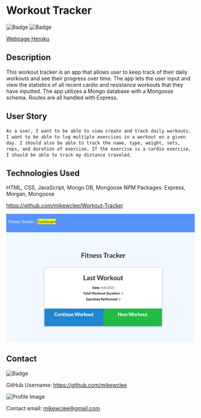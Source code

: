# Workout Tracker

  ![Badge](https://img.shields.io/badge/project-workout_tracker-greenn)
  ![Badge](https://img.shields.io/badge/Installation-MongoDB_Express_Mongoose-blue)

[Webpage Heroku](https://work-outtracker.herokuapp.com/)

## Description
This workout tracker is an app that allows user to keep track of their daily workouts and see their progress over time. The app lets the user input and view the statistics of all recent cardio and resistance workouts that they have inputted. 
The app utilizes a Mongo database with a Mongoose schema. Routes are all handled with Express. 

## User Story
```
As a user, I want to be able to view create and track daily workouts. I want to be able to log multiple exercises in a workout on a given day. I should also be able to track the name, type, weight, sets, reps, and duration of exercise. If the exercise is a cardio exercise, I should be able to track my distance traveled.
```

## Technologies Used
HTML, CSS, JavaScript, Mongo DB, Mongoose
NPM Packages: Express, Morgan, Mongoose

https://github.com/mikewclee/Workout-Tracker

![AppScreenshot](public/assets/workoutTracker.JPG)

## Contact
  
![Badge](https://img.shields.io/badge/Github-mikewclee-green) 
  
GitHub Username: https://github.com/mikewclee
  
![Profile Image](https://github.com/mikewclee.png?size=150)
  
Contact email: mikewclee@gmail.com